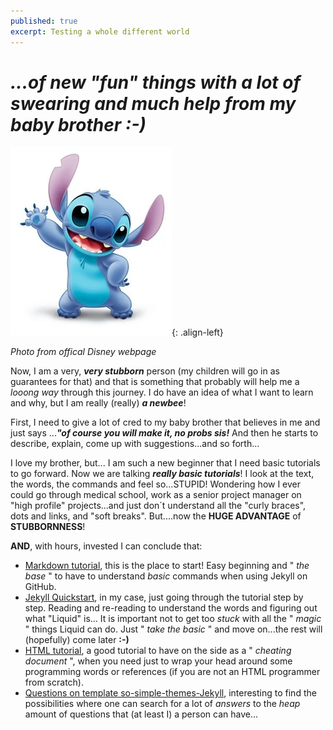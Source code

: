 ```yaml
---
published: true
excerpt: Testing a whole different world
---
```

# _**...of new "fun" things with a lot of swearing and much help from my baby brother :-)**_

![Thinking stitch](/assets/images/Stitch_OfficialDisney.webp){: .align-left} 

_Photo from offical Disney webpage_

Now, I am a very, _**very stubborn**_ person (my children will go in as guarantees for that) and that is something that probably will help me a _looong way_ through this journey.
I do have an idea of what I want to learn and why, but I am really (really) **_a newbee_**!

First, I need to give a lot of cred to my baby brother that believes in me and just says ...**_"of course you will make it, no probs sis!_** And then he starts to describe, explain, come up with suggestions...and so forth...

I love my brother, but... I am such a new beginner that I need basic tutorials to go forward. Now we are talking **_really basic tutorials_**! I look at the text, the words, the commands and feel so...STUPID! Wondering how I ever could go through medical school, work as a senior project manager on "high profile" projects...and just don´t understand all the "curly braces", dots and links, and "soft breaks". But....now the **HUGE ADVANTAGE** of **STUBBORNNESS**!

**AND**, with hours, invested I can conclude that:
* [Markdown tutorial](https://markdowntutorial.com/), this is the place to start! Easy beginning and " _the base_ " to have to understand _basic_ commands when using Jekyll on GitHub.
* [Jekyll Quickstart](https://jekyllrb.com/docs/), in my case, just going through the tutorial step by step. Reading and re-reading to understand the words and figuring out what "Liquid" is...
It is important not to get too _stuck_ with all the " _magic_ " things Liquid can do. Just " _take the basic_ " and move on...the rest will (hopefully) come later **:-)**
* [HTML tutorial](https://w3schools.com/html/), a good tutorial to have on the side as a " _cheating document_ ", when you need just to wrap your head around some programming words or references (if you are not an HTML programmer from scratch).
* [Questions on template so-simple-themes-Jekyll](https://mmistakes.github.io/so-simple-theme/markup/markup-image-alignment/), interesting to find the possibilities where one can search for a lot of _answers_ to the _heap_ amount of questions that (at least I) a person can have...
